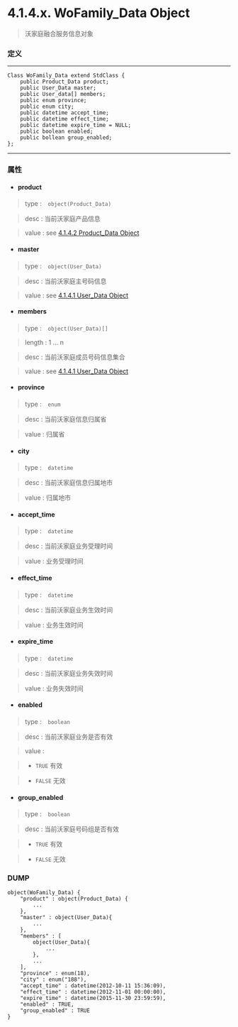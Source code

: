 # 4.1.4.x. WoFamily_Data Object


> 沃家庭融合服务信息对象


### 定义

---
```
Class WoFamily_Data extend StdClass {
    public Product_Data product;
    public User_Data master;
    public User_data[] members;
    public enum province;
    public enum city;
    public datetime accept_time;
    public datetime effect_time;
    public datetime expire_time = NULL;
    public boolean enabled;
    public bollean group_enabled;
};
```
---


### 属性


* #### product

> type :　`object(Product_Data)`

> desc : 当前沃家庭产品信息

> value : see [4.1.4.2 Product_Data Object](/definition/product_data_object.html#4142-product_data-object)


* #### master

> type :　`object(User_Data)`

> desc : 当前沃家庭主号码信息

> value : see [4.1.4.1 User_Data Object](/definition/user_data_object.html#4141-user_data-object)


* #### members

> type :　`object(User_Data)[]`

> length : 1 ... n

> desc : 当前沃家庭成员号码信息集合

> value : see [4.1.4.1 User_Data Object](/definition/user_data_object.html#4141-user_data-object)


* #### province

> type :　`enum`

> desc : 当前沃家庭信息归属省

> value : 归属省


* #### city

> type :　`datetime`

> desc : 当前沃家庭信息归属地市

> value : 归属地市


* #### accept_time

> type :　`datetime`

> desc : 当前沃家庭业务受理时间

> value : 业务受理时间


* #### effect_time

> type :　`datetime`

> desc : 当前沃家庭业务生效时间

> value : 业务生效时间


* #### expire_time

> type :　`datetime`

> desc : 当前沃家庭业务失效时间

> value : 业务失效时间


* #### enabled

> type :　`boolean`

> desc : 当前沃家庭业务是否有效

> value :

> - `TRUE` 有效

> - `FALSE` 无效


* #### group_enabled

> type :　`boolean`

> desc : 当前沃家庭号码组是否有效

> - `TRUE` 有效

> - `FALSE` 无效



### DUMP

```
object(WoFamily_Data) {
    "product" : object(Product_Data) {
        ...
    },
    "master" : object(User_Data){
        ...
    },
    "members" : [
        object(User_Data){
            ...
        },
        ...
    ],
    "province" : enum(18),
    "city" : enum("188"),
    "accept_time" : datetime(2012-10-11 15:36:09),
    "effect_time" : datetime(2012-11-01 00:00:00),
    "expire_time" : datetime(2015-11-30 23:59:59),
    "enabled" : TRUE,
    "group_enabled" : TRUE
}
```
